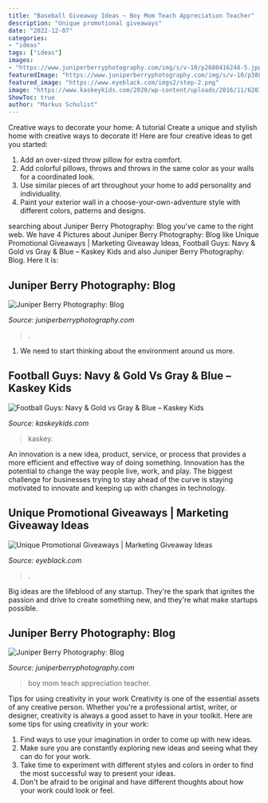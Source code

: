 ```yaml
---
title: "Baseball Giveaway Ideas ~ Boy Mom Teach Appreciation Teacher"
description: "Unique promotional giveaways"
date: "2022-12-07"
categories:
- "ideas"
tags: ["ideas"]
images:
- "https://www.juniperberryphotography.com/img/s/v-10/p2680416248-5.jpg"
featuredImage: "https://www.juniperberryphotography.com/img/s/v-10/p3887037383-5.jpg"
featured_image: "https://www.eyeblack.com/imgs2/step-2.png"
image: "https://www.kaskeykids.com/2020/wp-content/uploads/2016/11/6201-For-Website--1536x1024.png"
ShowToc: true
author: "Markus Schulist"
---
```



Creative ways to decorate your home: A tutorial
Create a unique and stylish home with creative ways to decorate it! Here are four creative ideas to get you started: 
1. Add an over-sized throw pillow for extra comfort.
2. Add colorful pillows, throws and throws in the same color as your walls for a coordinated look. 
3. Use similar pieces of art throughout your home to add personality and individuality. 
4. Paint your exterior wall in a choose-your-own-adventure style with different colors, patterns and designs.

	

		
searching about Juniper Berry Photography: Blog you've came to the right web. We have 4 Pictures about Juniper Berry Photography: Blog like Unique Promotional Giveaways | Marketing Giveaway Ideas, Football Guys: Navy &amp; Gold vs Gray &amp; Blue – Kaskey Kids and also Juniper Berry Photography: Blog. Here it is:
		
    
## Juniper Berry Photography: Blog

<img loading=lazy src="https://www.juniperberryphotography.com/img/s/v-10/p2680416248-5.jpg" onerror="this.onerror=null;this.src='https://tse4.mm.bing.net/th?id=OIP.OgCGuTQyiCz8IQIKkAX_DAHaJQ&amp;pid=15.1';" alt="Juniper Berry Photography: Blog">

_Source: juniperberryphotography.com_

>. 

	

1. We need to start thinking about the environment around us more.

    
## Football Guys: Navy &amp; Gold Vs Gray &amp; Blue – Kaskey Kids

<img loading=lazy src="https://www.kaskeykids.com/2020/wp-content/uploads/2016/11/6201-For-Website--1536x1024.png" onerror="this.onerror=null;this.src='https://tse1.mm.bing.net/th?id=OIP.3YWrBrSCrecDcxSMEOrUngHaE8&amp;pid=15.1';" alt="Football Guys: Navy &amp; Gold vs Gray &amp; Blue – Kaskey Kids">

_Source: kaskeykids.com_

>kaskey. 

	

An innovation is a new idea, product, service, or process that provides a more efficient and effective way of doing something. Innovation has the potential to change the way people live, work, and play. The biggest challenge for businesses trying to stay ahead of the curve is staying motivated to innovate and keeping up with changes in technology.

    
## Unique Promotional Giveaways | Marketing Giveaway Ideas

<img loading=lazy src="https://www.eyeblack.com/imgs2/step-2.png" onerror="this.onerror=null;this.src='https://tse4.mm.bing.net/th?id=OIP.iKfdq6r5EmuW-ru0DiscxwHaEm&amp;pid=15.1';" alt="Unique Promotional Giveaways | Marketing Giveaway Ideas">

_Source: eyeblack.com_

>. 

	

Big ideas are the lifeblood of any startup. They're the spark that ignites the passion and drive to create something new, and they're what make startups possible.

    
## Juniper Berry Photography: Blog

<img loading=lazy src="https://www.juniperberryphotography.com/img/s/v-10/p3887037383-5.jpg" onerror="this.onerror=null;this.src='https://tse4.mm.bing.net/th?id=OIP.oz7Mfe5THRHz5KdTB-KkiAHaE8&amp;pid=15.1';" alt="Juniper Berry Photography: Blog">

_Source: juniperberryphotography.com_

>boy mom teach appreciation teacher. 

	

Tips for using creativity in your work
Creativity is one of the essential assets of any creative person. Whether you're a professional artist, writer, or designer, creativity is always a good asset to have in your toolkit. Here are some tips for using creativity in your work:
1. Find ways to use your imagination in order to come up with new ideas.
2. Make sure you are constantly exploring new ideas and seeing what they can do for your work.
3. Take time to experiment with different styles and colors in order to find the most successful way to present your ideas.
4. Don't be afraid to be original and have different thoughts about how your work could look or feel.

